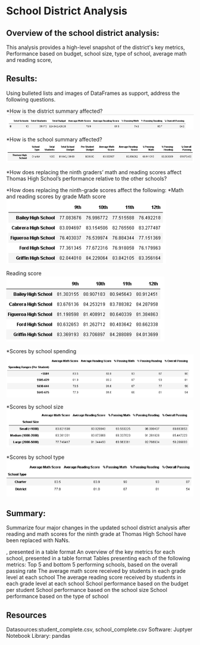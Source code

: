 # School District Analysis


## Overview of the school district analysis: 
This analysis provides a high-level snapshot of the district's key metrics, Performance based on budget, school size, type of school, average math and reading score,

## Results: 
Using bulleted lists and images of DataFrames as support, address the following questions.

*How is the district summary affected?
<img src ='https://github.com/osbornej-tech/School_District_Analysis/blob/main/Resources/district_summary.png'>

*How is the school summary affected?
<img src ='https://github.com/osbornej-tech/School_District_Analysis/blob/main/Resources/School_summary.png'>

*How does replacing the ninth graders’ math and reading scores affect Thomas High School’s performance relative to the other schools?

*How does replacing the ninth-grade scores affect the following:
*Math and reading scores by grade
Math score
<img src ='https://github.com/osbornej-tech/School_District_Analysis/blob/main/Resources/average_math_score.png'>


Reading score 
<img src ='https://github.com/osbornej-tech/School_District_Analysis/blob/main/Resources/average_reading_score.png'>

*Scores by school spending
<img src ='https://github.com/osbornej-tech/School_District_Analysis/blob/main/Resources/school_spending.png'>

*Scores by school size
<img src ='https://github.com/osbornej-tech/School_District_Analysis/blob/main/Resources/scores_shool_size.png'>

*Scores by school type
<img src ='https://github.com/osbornej-tech/School_District_Analysis/blob/main/Resources/summary_school_type.png'>

## Summary:
Summarize four major changes in the updated school district analysis after reading and math scores for the ninth grade at Thomas High School have been replaced with NaNs.

, presented in a table format
An overview of the key metrics for each school, presented in a table format
Tables presenting each of the following metrics:
Top 5 and bottom 5 performing schools, based on the overall passing rate
The average math score received by students in each grade level at each school
The average reading score received by students in each grade level at each school
School performance based on the budget per student
School performance based on the school size 
School performance based on the type of school

## Resources
Datasources:student_complete.csv, school_complete.csv
Software: Juptyer Notebook
Library: pandas
